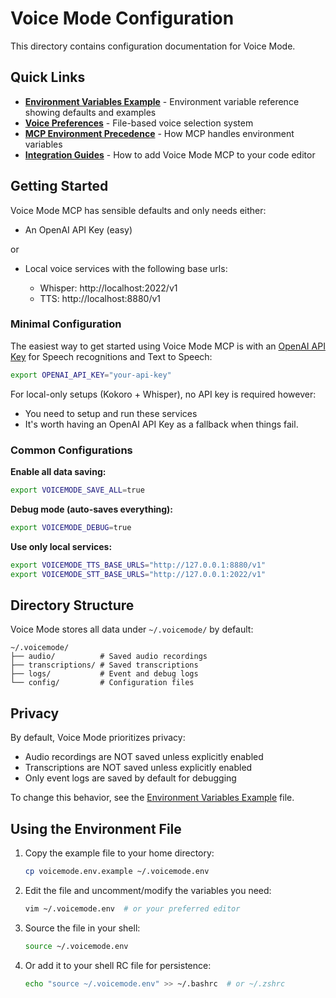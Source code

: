 # Voice Mode Configuration

This directory contains configuration documentation for Voice Mode.

## Quick Links

- **[Environment Variables Example](voicemode.env.example)** - Environment variable reference showing defaults and examples
- **[Voice Preferences](voice-preferences.md)** - File-based voice selection system
- **[MCP Environment Precedence](mcp-env-precedence.md)** - How MCP handles environment variables
- **[Integration Guides](../integrations/README.md)** - How to add Voice Mode MCP to your code editor

## Getting Started

Voice Mode MCP has sensible defaults and only needs either:

- An OpenAI API Key (easy)

or

- Local voice services with the following base urls:

  - Whisper: http://localhost:2022/v1
  - TTS:     http://localhost:8880/v1

### Minimal Configuration

The easiest way to get started using Voice Mode MCP is with an [OpenAI API Key](platform.openai.com) for Speech recognitions and Text to Speech:

```bash
export OPENAI_API_KEY="your-api-key"
```

For local-only setups (Kokoro + Whisper), no API key is required however:

- You need to setup and run these services
- It's worth having an OpenAI API Key as a fallback when things fail.

### Common Configurations

**Enable all data saving:**
```bash
export VOICEMODE_SAVE_ALL=true
```

**Debug mode (auto-saves everything):**
```bash
export VOICEMODE_DEBUG=true
```

**Use only local services:**
```bash
export VOICEMODE_TTS_BASE_URLS="http://127.0.0.1:8880/v1"
export VOICEMODE_STT_BASE_URLS="http://127.0.0.1:2022/v1"
```

## Directory Structure

Voice Mode stores all data under `~/.voicemode/` by default:

```
~/.voicemode/
├── audio/          # Saved audio recordings
├── transcriptions/ # Saved transcriptions
├── logs/           # Event and debug logs
└── config/         # Configuration files
```

## Privacy

By default, Voice Mode prioritizes privacy:
- Audio recordings are NOT saved unless explicitly enabled
- Transcriptions are NOT saved unless explicitly enabled
- Only event logs are saved by default for debugging

To change this behavior, see the [Environment Variables Example](voicemode.env.example) file.

## Using the Environment File

1. Copy the example file to your home directory:
   ```bash
   cp voicemode.env.example ~/.voicemode.env
   ```

2. Edit the file and uncomment/modify the variables you need:
   ```bash
   vim ~/.voicemode.env  # or your preferred editor
   ```

3. Source the file in your shell:
   ```bash
   source ~/.voicemode.env
   ```

4. Or add it to your shell RC file for persistence:
   ```bash
   echo "source ~/.voicemode.env" >> ~/.bashrc  # or ~/.zshrc
   ```
